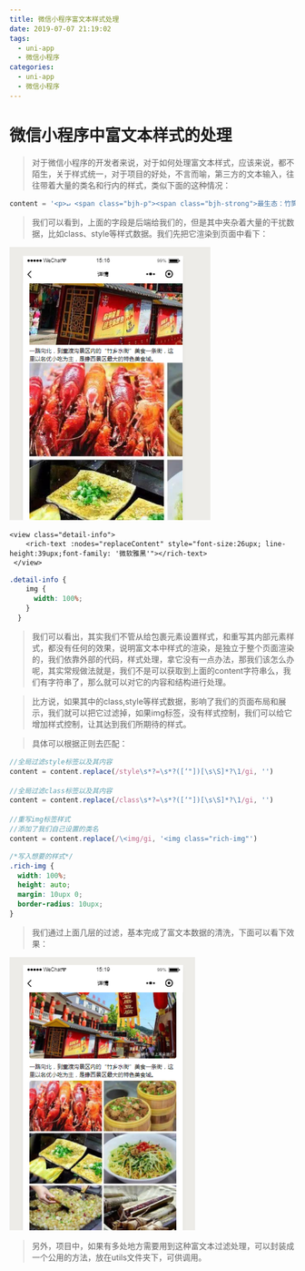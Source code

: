 ```yaml
---
title: 微信小程序富文本样式处理
date: 2019-07-07 21:19:02
tags:
  - uni-app
  - 微信小程序
categories:
  - uni-app
  - 微信小程序
---
```


# 微信小程序中富文本样式的处理

>对于微信小程序的开发者来说，对于如何处理富文本样式，应该来说，都不陌生，关于样式统一，对于项目的好处，不言而喻，第三方的文本输入，往往带着大量的类名和行内的样式，类似下面的这种情况：
```js
content = '<p>↵	<span class="bjh-p"><span class="bjh-strong">最生态：竹筒饭、竹子羊肉串</span></span> ↵</p>↵<p>↵	<span class="bjh-p"><span class="bjh-br"></span></span> ↵</p>↵<div class="img-container">↵	<img class="large" src="https://ss1.baidu.com/6ONXsjip0QIZ8tyhnq/it/u=1161740077,3678303227&amp;fm=173&amp;app=25&amp;f=JPEG?w=640&amp;h=421&amp;s=DC16DEB256035EEE7899B8F103008013" /> ↵</div>↵<p>↵	<span class="bjh-p"><span class="bjh-br"></span></span> ↵</p>↵<p>↵	<span class="bjh-p">一路向北，到重渡沟景区内的“竹乡水街”美食一条街，这里以名优小吃为主，是豫西景区最大的特色美食城。</span> ↵</p>↵<p>↵	<span class="bjh-p"><span class="bjh-br"></span></span> ↵</p>↵<div class="img-container">↵	<img class="large" src="https://ss0.baidu.com/6ONWsjip0QIZ8tyhnq/it/u=2402921976,1529435117&amp;fm=173&amp;app=25&amp;f=JPEG?w=640&amp;h=897&amp;s=9EB6BEAE6AF3B5EB46BDC07B03005059" /> ↵</div>↵<p>↵	<span class="bjh-p"><span class="bjh-br"></span></span> ↵</p>↵<p>↵	<span class="bjh-p">竹香水街本着“游客至上、服务第一、名吃荟萃、制作精良、环境优美、口味纯正”的经营理念，迎接八方游客。可以让您尝遍各种美味小吃，特别是竹筒饭、竹子羊肉串、小龙虾等。</span> ↵</p>↵<p>↵	<span class="bjh-p"><a class="ke-insertfile" href="/vr-manage/resources/kindeditor_img/file/20181224/20181224191343_140.ppt" target="_blank">栾川三鲜土豆粉</a><br />↵</span> ↵</p>'
```
>我们可以看到，上面的字段是后端给我们的，但是其中夹杂着大量的干扰数据，比如class、style等样式数据。我们先把它渲染到页面中看下：

![](https://github.com/bettermu/blog-picture-store/blob/master/20190706/1.png?raw=true)

```
<view class="detail-info">
    <rich-text :nodes="replaceContent" style="font-size:26upx; line-height:39upx;font-family: '微软雅黑'"></rich-text>
 </view>
```
```css
.detail-info {
    img {
      width: 100%;
    }
  }
```
>我们可以看出，其实我们不管从给包裹元素设置样式，和重写其内部元素样式，都没有任何的效果，说明富文本中样式的渲染，是独立于整个页面渲染的，我们依靠外部的代码，样式处理，拿它没有一点办法，那我们该怎么办呢，其实常规做法就是，我们不是可以获取到上面的content字符串么，我们有字符串了，那么就可以对它的内容和结构进行处理。

>比方说，如果其中的class,style等样式数据，影响了我们的页面布局和展示，我们就可以把它过滤掉，如果img标签，没有样式控制，我们可以给它增加样式控制，让其达到我们所期待的样式。

>具体可以根据正则去匹配：
```js
//全局过滤style标签以及其内容
content = content.replace(/style\s*?=\s*?([‘"])[\s\S]*?\1/gi, '')

//全局过滤class标签以及其内容
content = content.replace(/class\s*?=\s*?([‘"])[\s\S]*?\1/gi, '')

//重写img标签样式
//添加了我们自己设置的类名
content = content.replace(/\<img/gi, '<img class="rich-img"')
```
```css
/*写入想要的样式*/
.rich-img {
  width: 100%;
  height: auto;
  margin: 10upx 0;
  border-radius: 10upx;
}
```

>我们通过上面几层的过滤，基本完成了富文本数据的清洗，下面可以看下效果：

![](https://github.com/bettermu/blog-picture-store/blob/master/20190706/2.png?raw=true)

>另外，项目中，如果有多处地方需要用到这种富文本过滤处理，可以封装成一个公用的方法，放在utils文件夹下，可供调用。

